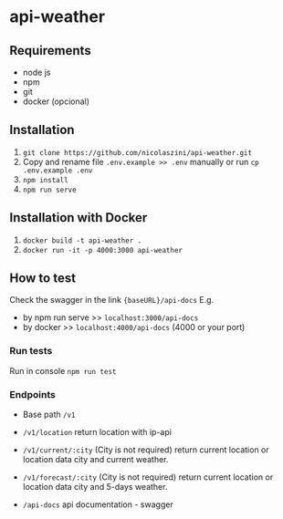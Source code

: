 # api-weather

## Requirements
- node js
- npm
- git
- docker (opcional)

## Installation
1. ```git clone https://github.com/nicolaszini/api-weather.git```
2. Copy and rename file ```.env.example >> .env``` manually or run
```cp .env.example .env```
3. ```npm install```
4. ```npm run serve```

## Installation with Docker
1. ```docker build -t api-weather .```
2. ```docker run -it -p 4000:3000 api-weather```

## How to test
Check the swagger in the link ```{baseURL}/api-docs```
E.g.
- by npm run serve >> ```localhost:3000/api-docs```
- by docker >> ```localhost:4000/api-docs``` (4000 or your port)

### Run tests
Run in console
```npm run test```

### Endpoints
- Base path ```/v1```

- ```/v1/location``` return location with ip-api
- ```/v1/current/:city``` (City is not required) return current location or location data city and current weather. 
- ```/v1/forecast/:city``` (City is not required) return current location or location data city and 5-days weather. 
- ```/api-docs``` api documentation - swagger 
